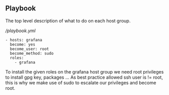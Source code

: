 ## Playbook

The top level description of what to do on each host group.

*/playbook.yml*
```
- hosts: grafana
  become: yes
  become_user: root
  become_method: sudo
  roles:
    - grafana
```

To install the given roles on the grafana host group we need root privileges to install gpg key, packages ...
As best practice allowed ssh user is != root, this is why we make use of sudo to escalate our privileges and
become root.
